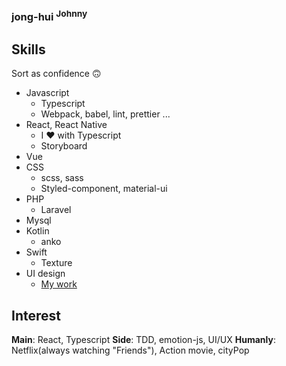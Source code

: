 ### jong-hui <sup>Johnny</sup>

<!--
**jong-hui/jong-hui** is a ✨ _special_ ✨ repository because its `README.md` (this file) appears on your GitHub profile.

Here are some ideas to get you started:

- 🔭 I’m currently working on ...
- 🌱 I’m currently learning ...
- 👯 I’m looking to collaborate on ...
- 🤔 I’m looking for help with ...
- 💬 Ask me about ...
- 📫 How to reach me: ...
- 😄 Pronouns: ...
- ⚡ Fun fact: ...
-->

## Skills
Sort as confidence 🙃

- Javascript
  - Typescript
  - Webpack, babel, lint, prettier ...
- React, React Native
  - I ❤️ with Typescript
  - Storyboard
- Vue
- CSS
  - scss, sass
  - Styled-component, material-ui
- PHP
  - Laravel
- Mysql
- Kotlin
  - anko
- Swift
  - Texture
- UI design
  - [My work](https://www.pinterest.co.kr/lIlllIIIIlIllI/portfolio/)
  
## Interest

**Main**: React, Typescript
**Side**: TDD, emotion-js, UI/UX
**Humanly**: Netflix(always watching "Friends"), Action movie, cityPop
